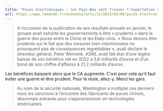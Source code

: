 ```yaml
---
title: "Puces électroniques : les Pays-Bas vont freiner l’exportation de certaines technologies pour raisons de « sécurité »"
url: https://www.lemonde.fr/economie/article/2023/03/08/puces-electroniques-les-pays-bas-vont-freiner-l-exportation-de-certaines-technologies-pour-raisons-de-securite_6164708_3234.html
---
```


> A l’occasion de la publication de ses résultats annuels en janvier, le groupe avait exhorté les gouvernements à être « prudents » dans la guerre des puces entre la Chine et les Etats-Unis. « Nous devons être prudents sur le fait que des mesures bien intentionnées ne provoquent pas de conséquences regrettables », avait déclaré le directeur général, Peter Wennink. ASML avait fait état d’une légère baisse de son bénéfice net en 2022 à 5,6 milliards d’euros et d’un bond de son chiffre d’affaires à 21,2 milliards d’euros.  

Les bénéfices baissent alors que le CA augmente. C'est pour cela qu'il faut éviter une guerre et être prudent. Pour le reste, allez-y. Merci les gars.

> Au nom de la sécurité nationale, Washington a multiplié ces derniers mois les sanctions à l’encontre des fabricants de puces chinois, désormais entravés pour s’approvisionner en technologies américaines.
